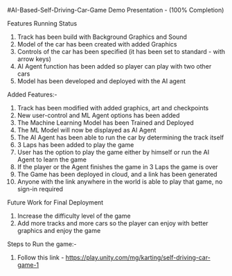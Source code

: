 #AI-Based-Self-Driving-Car-Game
Demo Presentation - (100% Completion)  


Features Running Status

1. Track has been build with Background Graphics and Sound
2. Model of the car has been created with added Graphics
3. Controls of the car has been specified (it has been set to standard - with arrow keys)
4. AI Agent function has been added so player can play with two other cars
5. Model has been developed and deployed with the AI agent

Added Features:-

1. Track has been modified with added graphics, art and checkpoints
2. New user-control and ML Agent options has been added
3. The Machine Learning Model has been Trained and Deployed
4. The ML Model will now be displayed as AI Agent
5. The AI Agent has been able to run the car by determining the track itself
6. 3 Laps has been added to play the game
7. User has the option to play the game either by himself or run the AI Agent to learn the game
8. If the player or the Agent finishes the game in 3 Laps the game is over
9. The Game has been deployed in cloud, and a link has been generated
10. Anyone with the link anywhere in the world is able to play that game, no sign-in required

Future Work for Final Deployment

1. Increase the difficulty level of the game
2. Add more tracks and more cars so the player can enjoy with better graphics and enjoy the game



Steps to Run the game:-

1. Follow this link - https://play.unity.com/mg/karting/self-driving-car-game-1
